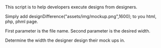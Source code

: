 This script is to help developers execute designs from designers.

Simply add designDifference("assets/img/mockup.png",1600); to you html, php, phml page.

First parameter is the file name.
Second parameter is the desired width.

Determine the width the designer design their mock ups in.
